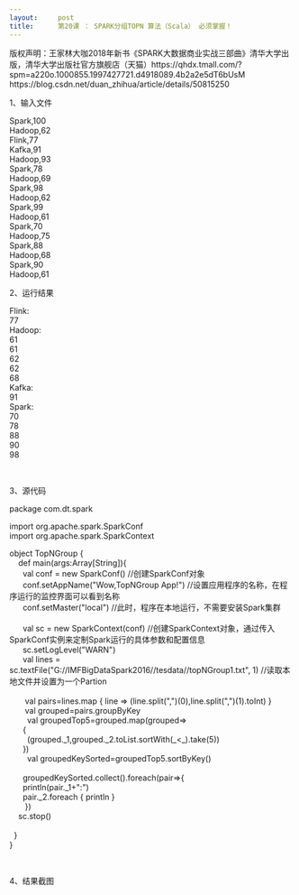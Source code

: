 ```yaml
---
layout:     post
title:      第20课 ： SPARK分组TOPN 算法（Scala） 必须掌握！
---
```

<div id="article_content" class="article_content clearfix csdn-tracking-statistics" data-pid="blog" data-mod="popu_307" data-dsm="post">
								<div class="article-copyright">
					版权声明：王家林大咖2018年新书《SPARK大数据商业实战三部曲》清华大学出版，清华大学出版社官方旗舰店（天猫）https://qhdx.tmall.com/?spm=a220o.1000855.1997427721.d4918089.4b2a2e5dT6bUsM					https://blog.csdn.net/duan_zhihua/article/details/50815250				</div>
								            <link rel="stylesheet" href="https://csdnimg.cn/release/phoenix/template/css/ck_htmledit_views-f76675cdea.css">
						<div class="htmledit_views" id="content_views">
                
<p>1、输入文件</p>
<p>Spark,100<br>
Hadoop,62<br>
Flink,77<br>
Kafka,91<br>
Hadoop,93<br>
Spark,78<br>
Hadoop,69<br>
Spark,98<br>
Hadoop,62<br>
Spark,99<br>
Hadoop,61<br>
Spark,70<br>
Hadoop,75<br>
Spark,88<br>
Hadoop,68<br>
Spark,90<br>
Hadoop,61</p>
<p>2、运行结果</p>
<p>Flink:<br>
77<br>
Hadoop:<br>
61<br>
61<br>
62<br>
62<br>
68<br>
Kafka:<br>
91<br>
Spark:<br>
70<br>
78<br>
88<br>
90<br>
98</p>
<p> </p>
<p>3、源代码</p>
<p>package com.dt.spark</p>
<p>import org.apache.spark.SparkConf<br>
import org.apache.spark.SparkContext</p>
<p>object TopNGroup {<br>
    def main(args:Array[String]){<br>
      val conf = new SparkConf() //创建SparkConf对象<br>
      conf.setAppName("Wow,TopNGroup App!") //设置应用程序的名称，在程序运行的监控界面可以看到名称<br>
      conf.setMaster("local") //此时，程序在本地运行，不需要安装Spark集群<br>
       <br>
      val sc = new SparkContext(conf) //创建SparkContext对象，通过传入SparkConf实例来定制Spark运行的具体参数和配置信息<br>
      sc.setLogLevel("WARN") <br>
      val lines = sc.textFile("G://IMFBigDataSpark2016//tesdata//topNGroup1.txt", 1) //读取本地文件并设置为一个Partion<br>
      <br>
       val pairs=lines.map { line =&gt; (line.split(",")(0),line.split(",")(1).toInt) }<br>
       val grouped=pairs.groupByKey<br>
        val groupedTop5=grouped.map(grouped=&gt;<br>
      {<br>
        (grouped._1,grouped._2.toList.sortWith(_&lt;_).take(5))<br>
      })<br>
        val groupedKeySorted=groupedTop5.sortByKey()<br>
        <br>
      groupedKeySorted.collect().foreach(pair=&gt;{<br>
      println(pair._1+":")<br>
      pair._2.foreach { println }<br>
       })<br>
    sc.stop()<br>
        <br>
  }<br>
}</p>
<p> </p>
<p>4、结果截图</p>
<p> </p>
<p> </p>
<p> </p>
<p><img src="https://img-blog.csdn.net/20160306205007098?watermark/2/text/aHR0cDovL2Jsb2cuY3Nkbi5uZXQv/font/5a6L5L2T/fontsize/400/fill/I0JBQkFCMA==/dissolve/70/gravity/Center" alt=""></p>
<p> </p>
            </div>
                </div>